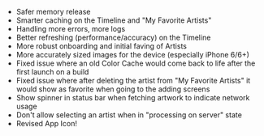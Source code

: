 * Safer memory release
* Smarter caching on the Timeline and "My Favorite Artists"
* Handling more errors, more logs
* Better refreshing (performance/accuracy) on the Timeline
* More robust onboarding and initial faving of Artists
* More accurately sized images for the device (especially iPhone 6/6+)
* Fixed issue where an old Color Cache would come back to life after the first launch on a build
* Fixed issue where after deleting the artist from "My Favorite Artists" it would show as favorite when going to the adding screens
* Show spinner in status bar when fetching artwork to indicate network usage
* Don't allow selecting an artist when in "processing on server" state
* Revised App Icon!

